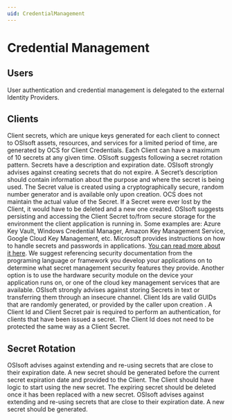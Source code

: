 ```yaml
---
uid: CredentialManagement
---
```


# Credential Management

## Users
User authentication and credential management is delegated to the external Identity Providers.

## Clients
Client secrets, which are unique keys generated for each client to connect to OSIsoft assets, resources, and services for a limited period of time, are generated by OCS for Client Credentials. Each Client can have a maximum of 10 secrets at any given time. OSIsoft suggests following a secret rotation pattern. Secrets have a description and expiration date.
OSIsoft strongly advises against creating secrets that do not expire. 
A Secret’s description should contain information about the purpose and where the secret is being used.
The Secret value is created using a cryptographically secure, random number generator and is available only upon creation. OCS does not maintain the actual value of the Secret. If a Secret were ever lost by the Client, it would have to be deleted and a new one created.
OSIsoft suggests persisting and accessing the Client Secret to/from secure storage for the environment the client application is running in. Some examples are: Azure Key Vault, Windows Credential Manager, Amazon Key Management Service, Google Cloud Key Management, etc. Microsoft provides instructions on how to handle secrets and passwords in applications. [You can read more about it here](https://docs.microsoft.com/en-us/windows/win32/secbp/handling-passwords). We suggest referencing security documentation from the programing language or framework you develop your applications on to determine what secret management security features they provide. Another option is to use the hardware security module on the device your application runs on, or one of the cloud key management services that are available.
OSIsoft strongly advises against storing Secrets in text or transferring them through an insecure channel.
Client Ids are valid GUIDs that are randomly generated, or provided by the caller upon creation . A Client Id and Client Secret pair is required to perform an authentication, for clients that have been issued a secret. The Client Id does not need to be protected the same way as a Client Secret. 

## Secret Rotation
OSIsoft advises against extending and re-using secrets that are close to their expiration date. A new secret should be generated before the current secret expiration date and provided to the Client. The Client should have logic to start using the new secret. The expiring secret should be deleted once it has been replaced with a new secret.
OSIsoft advises against extending and re-using secrets that are close to their expiration date. A new secret should be generated.
